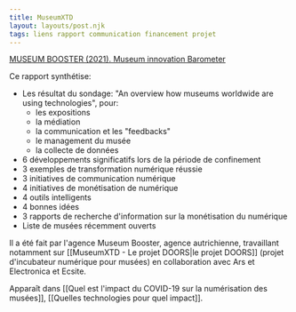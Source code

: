 ```yaml
---
title: MuseumXTD
layout: layouts/post.njk
tags: liens rapport communication financement projet
---
```

[MUSEUM BOOSTER (2021). Museum innovation Barometer](https://museumbooster.com/wp-content/uploads/2021/08/Museum-Innovation-Barometer-2021.pdf)

Ce rapport synthétise:

- Les résultat du sondage: "An overview how museums worldwide are using technologies", pour: 
	- les expositions
	- la médiation
	- la communication et les "feedbacks"
	- le management du musée
	- la collecte de données
- 6 développements significatifs lors de la période de confinement
- 3 exemples de transformation numérique réussie
- 3 initiatives de communication numérique
- 4 initiatives de monétisation de numérique
- 4 outils intelligents
- 4 bonnes idées
- 3 rapports de recherche d'information sur la monétisation du numérique
- Liste de musées récemment ouverts

Il a été fait par l'agence Museum Booster, agence autrichienne, travaillant notamment sur [[MuseumXTD - Le projet DOORS|le projet DOORS]] (projet d'incubateur numérique pour musées) en collaboration avec Ars et Electronica et Ecsite. 

Apparaît dans [[Quel est l'impact du COVID-19 sur la numérisation des musées]], [[Quelles technologies pour quel impact]]. 

